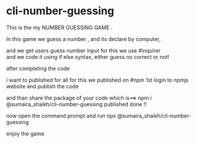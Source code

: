 # cli-number-guessing

This is the my NUMBER GUESSING GAME .

In this game we guess a number , and its declare by computer,

and we get users guess number input for this we use #inquirer  
and we code it  using if else syntax, either guess no correct or not!

after completing the code 

i want to published for all for this we published on #npm 
1st login to npmjs website and publish the code 

and than share the package of your code which is==> npm i @sumaira_shaikh/cli-number-guessing 
published done !!

now open the command prompt and run npx @sumaira_shaikh/cli-number-guessing

enjoy the game 
